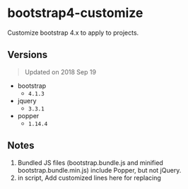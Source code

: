 # bootstrap4-customize

Customize bootstrap 4.x to apply to projects.

## Versions
> Updated on 2018 Sep 19
- bootstrap
	- `4.1.3`
- jquery
	- `3.3.1`
- popper
	- `1.14.4`


## Notes
1. Bundled JS files (bootstrap.bundle.js and minified bootstrap.bundle.min.js) include Popper, but not jQuery.
2. in script, Add customized lines here for replacing
